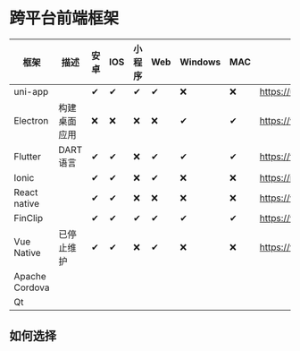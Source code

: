 # 跨平台前端框架


|框架| 描述     |安卓|IOS|小程序|Web|Windows|MAC|文档|
|---|--------|---|---|---|---|---|---|---|
|uni-app|        | ✔      |✔|✔|✔|❌|❌|<https://uniapp.dcloud.net.cn/quickstart-hx.html>|
|Electron| 构建桌面应用 |❌|❌|❌|❌|✔|✔|<https://www.electronjs.org/zh/docs/latest/tutorial/quick-start>|
|Flutter| DART语言 |✔|✔|❌|✔|✔|✔|<https://flutter.cn/docs>|
|Ionic|        | ✔      |✔|❌|✔|❌|❌|<https://ionicframework.com/docs>|
|React native|        | ✔      |✔|❌|❌|❌|❌|<https://www.reactnative.cn/docs/getting-started>|
|FinClip|        | ✔      |✔|✔|✔|✔|✔|<https://www.finclip.com/mop/document/introduce/introduction/finclip.html>|
|Vue Native| 已停止维护  |✔|✔|❌|✔|❌|❌|<https://vue-native.io/>|
|Apache Cordova|
|Qt|


## 如何选择
